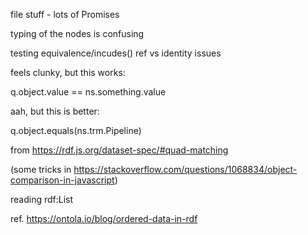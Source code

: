 file stuff - lots of Promises

typing of the nodes is confusing

testing equivalence/incudes() ref vs identity issues

feels clunky, but this works:

q.object.value == ns.something.value

aah, but this is better:

q.object.equals(ns.trm.Pipeline)

from https://rdf.js.org/dataset-spec/#quad-matching

(some tricks in https://stackoverflow.com/questions/1068834/object-comparison-in-javascript)

reading rdf:List

ref. https://ontola.io/blog/ordered-data-in-rdf
